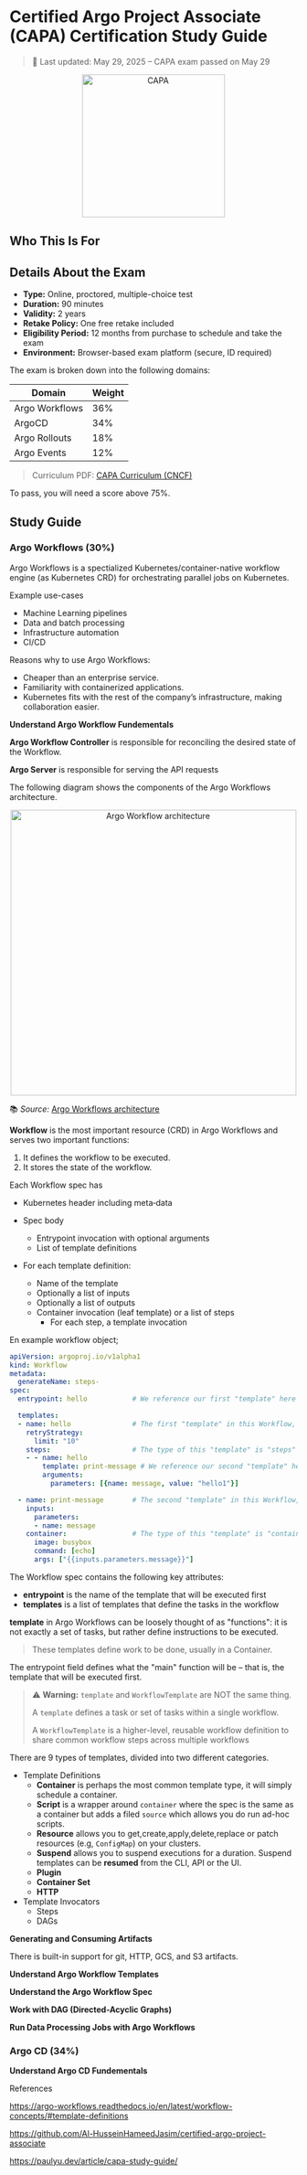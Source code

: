 # Certified Argo Project Associate (CAPA) Certification Study Guide

> 📌 Last updated: May 29, 2025 – CAPA exam passed on May 29

<p align="center">
  <img src="./../../img/argo_associate.png" alt="CAPA" width="250"/>
</p>

## Who This Is For

## Details About the Exam


- **Type:** Online, proctored, multiple-choice test
- **Duration:** 90 minutes
- **Validity:** 2 years
- **Retake Policy:** One free retake included
- **Eligibility Period:** 12 months from purchase to schedule and take the exam
- **Environment:** Browser-based exam platform (secure, ID required)

The exam is broken down into the following domains:

| Domain               | Weight |
|----------------------|--------|
| Argo Workflows       | 36%    |
| ArgoCD               | 34%    |
| Argo Rollouts        | 18%    |
| Argo Events          | 12%    |

> Curriculum PDF: [CAPA Curriculum (CNCF)](https://github.com/cncf/curriculum/blob/master/CAPA_Curriculum.pdf)

To pass, you will need a score above 75%.
## Study Guide

### Argo Workflows (30%)

Argo Workflows is a spectialized Kubernetes/container-native workflow engine (as Kubernetes CRD) for orchestrating parallel jobs on Kubernetes.

Example use-cases

* Machine Learning pipelines
* Data and batch processing
* Infrastructure automation
* CI/CD

Reasons why to use Argo Workflows:

* Cheaper than an enterprise service.
* Familiarity with containerized applications.
* Kubernetes fits with the rest of the company’s infrastructure, making collaboration easier.


**Understand Argo Workflow Fundementals**

**Argo Workflow Controller** is responsible for reconciling the desired state of the Workflow.

**Argo Server** is responsible for serving the API requests

The following diagram shows the components of the Argo Workflows architecture.  

<p align="center">
  <img src="https://argo-workflows.readthedocs.io/en/latest/assets/diagram.png" alt="Argo Workflow architecture" width="500"/>
</p>

📚 *Source:* [Argo Workflows architecture ](https://argo-workflows.readthedocs.io/en/latest/architecture/)

**Workflow** is the most important resource (CRD) in Argo Workflows and serves two important functions:

1. It defines the workflow to be executed.
2. It stores the state of the workflow.

Each Workflow spec has

* Kubernetes header including meta‐data
* Spec body
  * Entrypoint invocation with optional arguments
  * List of template definitions

* For each template definition:
  * Name of the template
  * Optionally a list of inputs
  * Optionally a list of outputs
  * Container invocation (leaf template) or a list of steps
    * For each step, a template invocation

En example workflow object;

```yaml
apiVersion: argoproj.io/v1alpha1
kind: Workflow
metadata:
  generateName: steps-
spec:
  entrypoint: hello           # We reference our first "template" here

  templates:
  - name: hello               # The first "template" in this Workflow, it is referenced by "entrypoint"
    retryStrategy:
      limit: "10"
    steps:                    # The type of this "template" is "steps"
    - - name: hello
        template: print-message # We reference our second "template" here
        arguments:
          parameters: [{name: message, value: "hello1"}]

  - name: print-message       # The second "template" in this Workflow, it is referenced by "hello"
    inputs:
      parameters:
      - name: message
    container:                # The type of this "template" is "container"
      image: busybox
      command: [echo]
      args: ["{{inputs.parameters.message}}"]
```

The Workflow spec contains the following key attributes:

* **entrypoint** is the name of the template that will be executed first
* **templates** is a list of templates that define the tasks in the workflow

**template** in Argo Workflows can be loosely thought of as "functions":
 it is not exactly a set of tasks, but rather define instructions to be executed. 

> These templates define work to be done, usually in a Container.

 The entrypoint field defines what the "main" function will be – that is, the template that will be executed first.

> ⚠️ **Warning:** `template` and `WorkflowTemplate` are NOT the same thing.
>
> A `template` defines a task or set of tasks within a single workflow.
>
> A `WorkflowTemplate` is a higher-level, reusable workflow definition to share common workflow steps across multiple workflows


There are 9 types of templates, divided into two different categories.

* Template Definitions
  * **Container** is perhaps the most common template type, it will simply schedule a container.
  * **Script** is a wrapper around `container` where the spec is the same as a container but adds a filed `source` which allows you do run ad-hoc scripts.
  * **Resource** allows you to get,create,apply,delete,replace or patch resources (e.g, `ConfigMap`) on your clusters.
  * **Suspend** allows you to suspend executions for a duration. Suspend templates can be **resumed** from the CLI, API or the UI.
  * **Plugin**
  * **Container Set**
  * **HTTP**
* Template Invocators
  * Steps
  * DAGs

**Generating and Consuming Artifacts**

There is built-in support for git, HTTP, GCS, and S3 artifacts.

**Understand Argo Workflow Templates**

**Understand the Argo Workflow Spec**

**Work with DAG (Directed-Acyclic Graphs)**

**Run Data Processing Jobs with Argo Workflows**

### Argo CD (34%)

**Understand Argo CD Fundementals**



References

https://argo-workflows.readthedocs.io/en/latest/workflow-concepts/#template-definitions

https://github.com/Al-HusseinHameedJasim/certified-argo-project-associate

https://paulyu.dev/article/capa-study-guide/